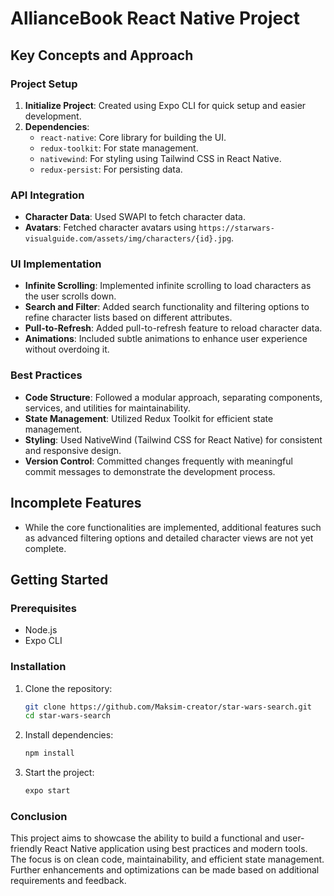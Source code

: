 # AllianceBook React Native Project

## Key Concepts and Approach

### Project Setup

1. **Initialize Project**: Created using Expo CLI for quick setup and easier development.
2. **Dependencies**:
   - `react-native`: Core library for building the UI.
   - `redux-toolkit`: For state management.
   - `nativewind`: For styling using Tailwind CSS in React Native.
   - `redux-persist`: For persisting data.

### API Integration

- **Character Data**: Used SWAPI to fetch character data.
- **Avatars**: Fetched character avatars using `https://starwars-visualguide.com/assets/img/characters/{id}.jpg`.

### UI Implementation

- **Infinite Scrolling**: Implemented infinite scrolling to load characters as the user scrolls down.
- **Search and Filter**: Added search functionality and filtering options to refine character lists based on different attributes.
- **Pull-to-Refresh**: Added pull-to-refresh feature to reload character data.
- **Animations**: Included subtle animations to enhance user experience without overdoing it.

### Best Practices

- **Code Structure**: Followed a modular approach, separating components, services, and utilities for maintainability.
- **State Management**: Utilized Redux Toolkit for efficient state management.
- **Styling**: Used NativeWind (Tailwind CSS for React Native) for consistent and responsive design.
- **Version Control**: Committed changes frequently with meaningful commit messages to demonstrate the development process.

## Incomplete Features

- While the core functionalities are implemented, additional features such as advanced filtering options and detailed character views are not yet complete.

## Getting Started

### Prerequisites

- Node.js
- Expo CLI

### Installation

1. Clone the repository:
   ```sh
   git clone https://github.com/Maksim-creator/star-wars-search.git
   cd star-wars-search
   ```

2. Install dependencies:
   ```sh
   npm install
   ```

3. Start the project:
   ```sh
   expo start
   ```

### Conclusion

This project aims to showcase the ability to build a functional and user-friendly React Native application using best practices and modern tools. The focus is on clean code, maintainability, and efficient state management. Further enhancements and optimizations can be made based on additional requirements and feedback.
